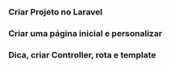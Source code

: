 ### Criar Projeto no Laravel

### Criar uma página inicial e personalizar 

### Dica, criar Controller, rota e template